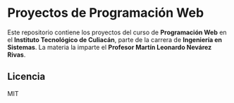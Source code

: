 # Proyectos de Programación Web

Este repositorio contiene los proyectos del curso de **Programación Web** en el **Instituto Tecnológico de Culiacán**, parte de la carrera de **Ingeniería en Sistemas**. La materia la imparte el **Profesor Martín Leonardo Nevárez Rivas**.

## Licencia

MIT
